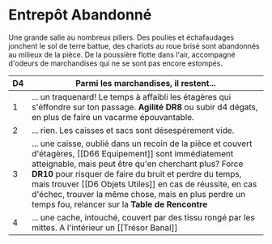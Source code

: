 # Entrepôt Abandonné

Une grande salle au nombreux piliers. Des poulies et échafaudages jonchent le sol de terre battue, des chariots au roue brisé sont abandonnés au milieux de la pièce. De la poussière flotte dans l'air, accompagné d'odeurs de marchandises qui ne se sont pas encore estompés.

| D4  | Parmi les marchandises, il restent...                                                                                                                                                                                                                                                                                                                                                                    |
| --- | -------------------------------------------------------------------------------------------------------------------------------------------------------------------------------------------------------------------------------------------------------------------------------------------------------------------------------------------------------------------------------------------------------- |
| 1   | ... un traquenard! Le temps à affaibli les étagères qui s'éffondre sur ton passage. **Agilité DR8** ou subir d4 dégats, en plus de faire un vacarme épouvantable.                                                                                                                                                                                                                                        |
| 2   | ... rien. Les caisses et sacs sont désespérement vide.                                                                                                                                                                                                                                                                                                                                                   |
| 3   | ... une caisse, oublié dans un recoin de la pièce et couvert d'étagères, [[D66 Equipement]] sont immédiatement atteignable, mais peut être qu'en cherchant plus? Force **DR10** pour risquer de faire du bruit et perdre du temps, mais trouver [[D6 Objets Utiles]] en cas de réussite, en cas d'échec, trouver la même chose, mais en plus perdre un temps fou, relancer sur la **Table de Rencontre** |
| 4   | ... une cache, intouché, couvert par des tissu rongé par les mittes. A l'intérieur un [[Trésor Banal]]                                                                                                                                                                                                                                                                                                   |

